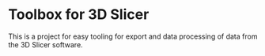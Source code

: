 # Toolbox for 3D Slicer
This is a project for easy tooling for export and data processing of data from the 3D Slicer software.
